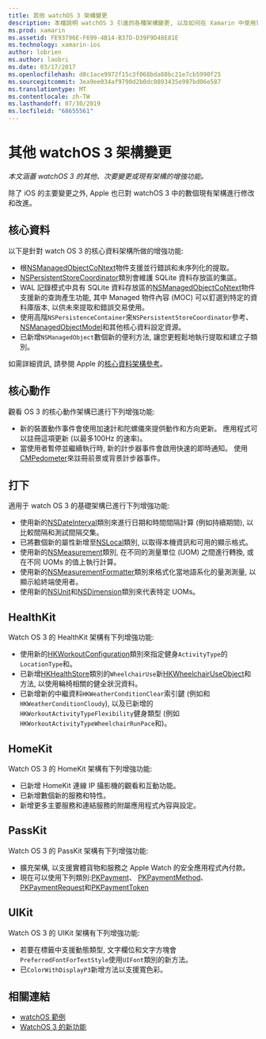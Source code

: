 ```yaml
---
title: 其他 watchOS 3 架構變更
description: 本檔說明 watchOS 3 引進的各種架構變更, 以及如何在 Xamarin 中使用它們。 我們會討論核心資料、核心動作、基礎、HealthKit、HomeKit、PassKit 和 UIKit。
ms.prod: xamarin
ms.assetid: FE93796E-F699-4B14-B37D-D39F9D48E81E
ms.technology: xamarin-ios
author: lobrien
ms.author: laobri
ms.date: 03/17/2017
ms.openlocfilehash: d8c1ace9972f15c3f068bda88bc21e7cb5990f25
ms.sourcegitcommit: 3ea9ee034af9790d2b0dc0893435e997bd06e587
ms.translationtype: MT
ms.contentlocale: zh-TW
ms.lasthandoff: 07/30/2019
ms.locfileid: "68655561"
---
```

# <a name="additional-watchos-3-frameworks-changes"></a>其他 watchOS 3 架構變更

_本文涵蓋 watchOS 3 的其他、次要變更或現有架構的增強功能。_

除了 iOS 的主要變更之外, Apple 也已對 watchOS 3 中的數個現有架構進行修改和改進。


## <a name="core-data"></a>核心資料

以下是針對 watch OS 3 的核心資料架構所做的增強功能:

- 根[NSManagedObjectCoNtext](https://developer.apple.com/reference/coredata/nsmanagedobjectcontext)物件支援並行錯誤和未序列化的提取。
- [NSPersistentStoreCoordinator](https://developer.apple.com/reference/coredata/nspersistentstorecoordinator)類別會維護 SQLite 資料存放區的集區。
- WAL 記錄模式中具有 SQLite 資料存放區的[NSManagedObjectCoNtext](https://developer.apple.com/reference/coredata/nsmanagedobjectcontext)物件支援新的查詢產生功能, 其中 Managed 物件內容 (MOC) 可以釘選到特定的資料庫版本, 以供未來提取和錯誤交易使用。
- 使用高階`NSPersistenceContainer`來`NSPersistentStoreCoordinator`參考、 [NSManagedObjectModel](https://developer.apple.com/reference/coredata/nsmanagedobjectmodel)和其他核心資料設定資源。
- 已新增`NSManagedObject`數個新的便利方法, 讓您更輕鬆地執行提取和建立子類別。

如需詳細資訊, 請參閱 Apple 的[核心資料架構參考](https://developer.apple.com/reference/coredata)。


## <a name="core-motion"></a>核心動作

觀看 OS 3 的核心動作架構已進行下列增強功能:

- 新的裝置動作事件會使用加速計和陀螺儀來提供動作和方向更新。 應用程式可以註冊這項更新 (以最多100Hz 的速率)。
- 當使用者暫停並繼續執行時, 新的計步器事件會啟用快速的即時通知。 使用[CMPedometer](https://developer.apple.com/reference/coremotion/cmpedometer)來註冊前景或背景計步器事件。


## <a name="foundation"></a>打下

適用于 watch OS 3 的基礎架構已進行下列增強功能:

- 使用新的[NSDateInterval](https://developer.apple.com/reference/foundation/nsdateinterval)類別來進行日期和時間間隔計算 (例如持續期間), 以比較間隔和測試間隔交集。
- 已將數個新的屬性新增至[NSLocal](https://developer.apple.com/reference/foundation/nslocale)類別, 以取得本機資訊和可用的顯示格式。
- 使用新的[NSMeasurement](https://developer.apple.com/reference/foundation/nsmeasurement)類別, 在不同的測量單位 (UOM) 之間進行轉換, 或在不同 UOMs 的值上執行計算。
- 使用新的[NSMeasurementFormatter](https://developer.apple.com/reference/foundation/nsmeasurementformatter)類別來格式化當地語系化的量測測量, 以顯示給終端使用者。
- 使用新的[NSUnit](https://developer.apple.com/reference/foundation/nsunit)和[NSDimension](https://developer.apple.com/reference/foundation/nsdimension)類別來代表特定 UOMs。


## <a name="healthkit"></a>HealthKit

Watch OS 3 的 HealthKit 架構有下列增強功能:

- 使用新的[HKWorkoutConfiguration](https://developer.apple.com/reference/healthkit/hkworkoutconfiguration)類別來指定健身`ActivityType`的`LocationType`和。
- 已新增[HKHealthStore](https://developer.apple.com/reference/healthkit/hkhealthstore)類別的`WheelchairUse`新[HKWheelchairUseObject](https://developer.apple.com/reference/healthkit/hkwheelchairuseobject)和方法, 以使用輪椅相關的健全狀況資料。
- 已新增新的中繼資料`HKWeatherConditionClear`索引鍵 (例如和`HKWeatherConditionCloudy`), 以及已新增的`HKWorkoutActivityTypeFlexibility`健身類型 (例如`HKWorkoutActivityTypeWheelchairRunPace`和)。


## <a name="homekit"></a>HomeKit

Watch OS 3 的 HomeKit 架構有下列增強功能:

- 已新增 HomeKit 連線 IP 攝影機的觀看和互動功能。
- 已新增數個新的服務和特性。
- 新增更多主要服務和連結服務的附屬應用程式內容與設定。


## <a name="passkit"></a>PassKit

Watch OS 3 的 PassKit 架構有下列增強功能:

- 擴充架構, 以支援實體貨物和服務之 Apple Watch 的安全應用程式內付款。
- 現在可以使用下列類別:[PKPayment](https://developer.apple.com/reference/passkit/pkpayment)、 [PKPaymentMethod](https://developer.apple.com/reference/passkit/pkpaymentmethod)、 [PKPaymentRequest](https://developer.apple.com/reference/passkit/pkpaymentrequest)和[PKPaymentToken](https://developer.apple.com/reference/passkit/pkpaymenttoken)


## <a name="uikit"></a>UIKit

Watch OS 3 的 UIKit 架構有下列增強功能:

- 若要在標籤中支援動態類型, 文字欄位和文字方塊會`PreferredFontForTextStyle`使用`UIFont`類別的新方法。
- 已`ColorWithDisplayP3`新增方法以支援寬色彩。


## <a name="related-links"></a>相關連結

- [watchOS 範例](https://docs.microsoft.com/samples/browse/?products=xamarin&term=Xamarin.iOS%20watchos)
- [WatchOS 3 的新功能](https://developer.apple.com/library/prerelease/content/releasenotes/General/WhatsNewInwatchOS/Articles/watchOS3.html#//apple_ref/doc/uid/TP40017085-SW1)
